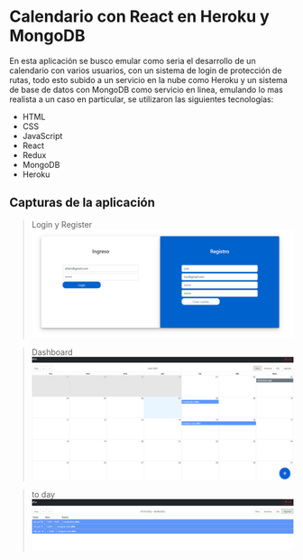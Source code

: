 # Calendario con React en Heroku y MongoDB
En esta aplicación se busco emular como seria el desarrollo de un calendario con varios usuarios, con un sistema de login de protección de rutas, todo esto subido a un servicio en la nube como Heroku y un sistema de base de datos con MongoDB como servicio en linea, emulando lo mas realista a un caso en particular, se utilizaron las siguientes tecnologías:

- HTML
- CSS
- JavaScript
- React
- Redux
- MongoDB
- Heroku

## Capturas de la aplicación

> Login y Register
![](screenshot/bg1.PNG)


> Dashboard
![](screenshot/bg2.PNG)


> to day
![](screenshot/bg3.PNG)
